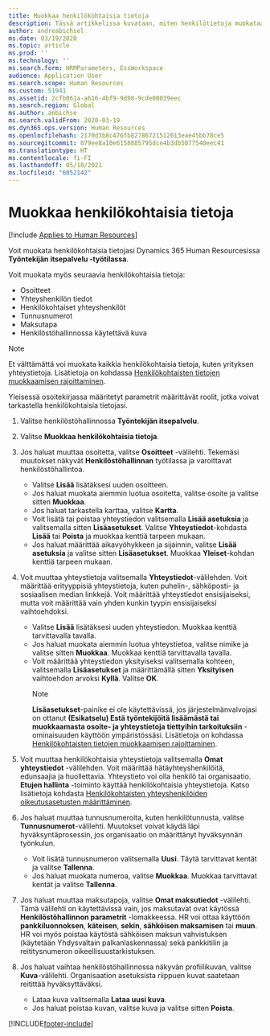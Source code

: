 ```yaml
---
title: Muokkaa henkilökohtaisia tietoja
description: Tässä artikkelissa kuvataan, miten henkilötietoja muokataan työntekijän ja esimiehen itsepalvelussa.
author: andreabichsel
ms.date: 03/19/2020
ms.topic: article
ms.prod: ''
ms.technology: ''
ms.search.form: HRMParameters, EssWorkspace
audience: Application User
ms.search.scope: Human Resources
ms.custom: 51941
ms.assetid: 2cfb061a-a616-4bf9-9d98-9cde00039eec
ms.search.region: Global
ms.author: anbichse
ms.search.validFrom: 2020-03-19
ms.dyn365.ops.version: Human Resources
ms.openlocfilehash: 2170d3b8c476fb82786721512013eae45bb78ce5
ms.sourcegitcommit: 879ee8a10e6158885795dce4b3db5077540eec41
ms.translationtype: HT
ms.contentlocale: fi-FI
ms.lasthandoff: 05/18/2021
ms.locfileid: "6052142"
---
```

# <a name="edit-personal-information"></a>Muokkaa henkilökohtaisia tietoja

[!include [Applies to Human Resources](../includes/applies-to-hr.md)]

Voit muokata henkilökohtaisia tietojasi Dynamics 365 Human Resourcesissa **Työntekijän itsepalvelu -työtilassa**.

Voit muokata myös seuraavia henkilökohtaisia tietoja:

- Osoitteet
- Yhteyshenkilön tiedot
- Henkilökohtaiset yhteyshenkilöt
- Tunnusnumerot
- Maksutapa
- Henkilöstöhallinnossa käytettävä kuva

>[!NOTE]
>Et välttämättä voi muokata kaikkia henkilökohtaisia tietoja, kuten yrityksen yhteystietoja. Lisätietoja on kohdassa [Henkilökohtaisten tietojen muokkaamisen rajoittaminen](hr-employee-self-service-restrict-editing.md).

Yleisessä osoitekirjassa määritetyt parametrit määrittävät roolit, jotka voivat tarkastella henkilökohtaisia tietojasi.

1. Valitse henkilöstöhallinnossa **Työntekijän itsepalvelu**.

2. Valitse **Muokkaa henkilökohtaisia tietoja**.

3. Jos haluat muuttaa osoitetta, valitse **Osoitteet** -välilehti. Tekemäsi muutokset näkyvät **Henkilöstöhallinnan** työtilassa ja varoittavat henkilöstöhallintoa.

    - Valitse **Lisää** lisätäksesi uuden osoitteen.
    - Jos haluat muokata aiemmin luotua osoitetta, valitse osoite ja valitse sitten **Muokkaa**.
    - Jos haluat tarkastella karttaa, valitse **Kartta**.
    - Voit lisätä tai poistaa yhteystiedon valitsemalla **Lisää asetuksia** ja valitsemalla sitten **Lisäasetukset**. Valitse **Yhteystiedot**-kohdasta **Lisää** tai **Poista** ja muokkaa kenttiä tarpeen mukaan.
    - Jos haluat määrittää aikavyöhykkeen ja sijainnin, valitse **Lisää asetuksia** ja valitse sitten **Lisäasetukset**. Muokkaa **Yleiset**-kohdan kenttiä tarpeen mukaan.

4. Voit muuttaa yhteystietoja valitsemalla **Yhteystiedot**-välilehden. Voit määrittää erityyppisiä yhteystietoja, kuten puhelin-, sähköposti- ja sosiaalisen median linkkejä. Voit määrittää yhteystiedot ensisijaiseksi, mutta voit määrittää vain yhden kunkin tyypin ensisijaiseksi vaihtoehdoksi.

    - Valitse **Lisää** lisätäksesi uuden yhteystiedon. Muokkaa kenttiä tarvittavalla tavalla.
    - Jos haluat muokata aiemmin luotua yhteystietoa, valitse nimike ja valitse sitten **Muokkaa**. Muokkaa kenttiä tarvittavalla tavalla.
    - Voit määrittää yhteystiedon yksityiseksi valitsemalla kohteen, valitsemalla **Lisäasetukset** ja määrittämällä sitten **Yksityisen** vaihtoehdon arvoksi **Kyllä**. Valitse **OK**.
      >[!NOTE]
      >**Lisäasetukset**-painike ei ole käytettävissä, jos järjestelmänvalvojasi on ottanut **(Esikatselu) Estä työntekijöitä lisäämästä tai muokkaamasta osoite- ja yhteystietoja tiettyihin tarkoituksiin** -ominaisuuden käyttöön ympäristössäsi. Lisätietoja on kohdassa [Henkilökohtaisten tietojen muokkaamisen rajoittaminen](hr-employee-self-service-restrict-editing.md).
  
5. Voit muuttaa henkilökohtaisia yhteystietoja valitsemalla **Omat yhteystiedot** -välilehden. Voit määrittää hätäyhteyshenkilöitä, edunsaajia ja huollettavia. Yhteystieto voi olla henkilö tai organisaatio. **Etujen hallinta** -toiminto käyttää henkilökohtaisia yhteystietoja. Katso lisätietoja kohdasta [Henkilökohtaisten yhteyshenkilöiden oikeutusasetusten määrittäminen](hr-benefits-setup-contact-eligibility-options.md).

6. Jos haluat muuttaa tunnusnumeroita, kuten henkilötunnusta, valitse **Tunnusnumerot**-välilehti. Muutokset voivat käydä läpi hyväksyntäprosessin, jos organisaatio on määrittänyt hyväksynnän työnkulun.

    - Voit lisätä tunnusnumeron valitsemalla **Uusi**. Täytä tarvittavat kentät ja valitse **Tallenna**.
    - Jos haluat muokata numeroa, valitse **Muokkaa**. Muokkaa tarvittavat kentät ja valitse **Tallenna**.

7. Jos haluat muuttaa maksutapoja, valitse **Omat maksutiedot** -välilehti. Tämä välilehti on käytettävissä vain, jos maksutavat ovat käytössä **Henkilöstöhallinnon parametrit** -lomakkeessa. HR voi ottaa käyttöön **pankkiluonnoksen**, **käteisen**, **sekin**, **sähköisen maksamisen** tai **muun**. HR voi myös poistaa käytöstä sähköisen maksun vahvistuksen (käytetään Yhdysvaltain palkanlaskennassa) sekä pankkitilin ja reititysnumeron oikeellisuustarkistuksen.

8. Jos haluat vaihtaa henkilöstöhallinnossa näkyvän profiilikuvan, valitse **Kuva**-välilehti. Organisaation asetuksista riippuen kuvat saatetaan reitittää hyväksyttäväksi.

    - Lataa kuva valitsemalla **Lataa uusi kuva**.
    - Jos haluat poistaa kuvan, valitse kuva ja valitse sitten **Poista**.



[!INCLUDE[footer-include](../includes/footer-banner.md)]